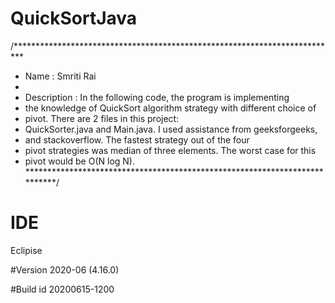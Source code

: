 # QuickSortJava
/**************************************************************************
 * Name : Smriti Rai 
 *
 * Description : In the following code, the program is implementing
 * the knowledge of QuickSort algorithm strategy with different choice of  
 * pivot. There are 2 files in this project: 
 * QuickSorter.java and Main.java. I used assistance from geeksforgeeks,
 * and stackoverflow. The fastest strategy out of the four
 * pivot strategies was median of three elements. The worst case for this 
 * pivot would be O(N log N). 
***************************************************************************/

# IDE
Eclipise

#Version 
2020-06 (4.16.0)

#Build id
20200615-1200

